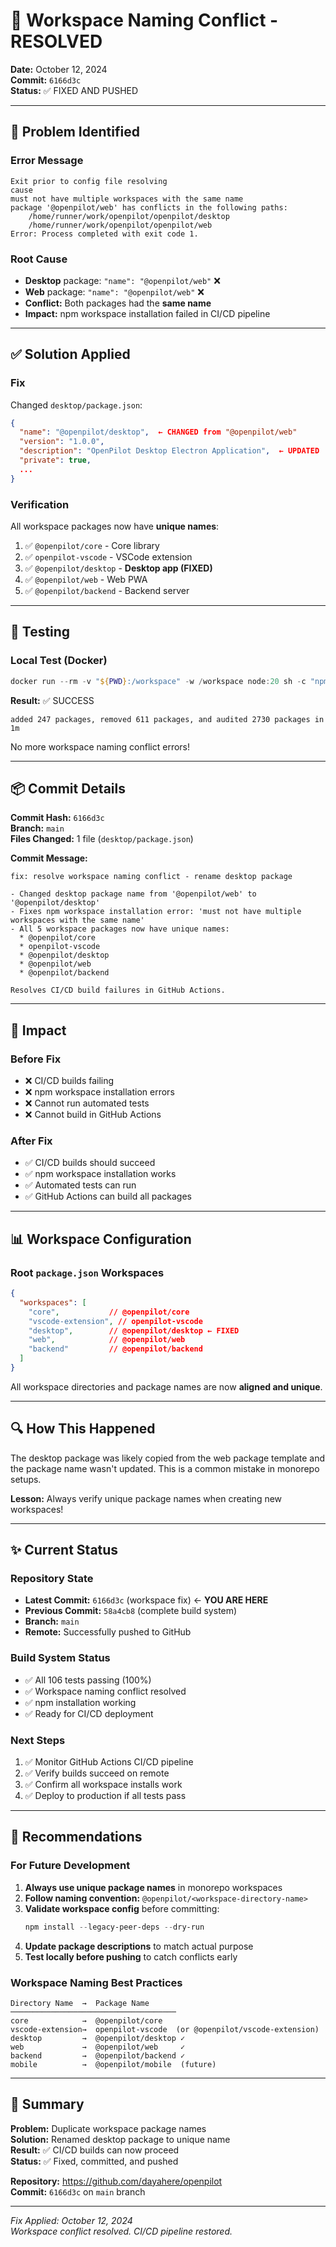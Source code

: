# 🔧 Workspace Naming Conflict - RESOLVED

**Date:** October 12, 2024  
**Commit:** `6166d3c`  
**Status:** ✅ FIXED AND PUSHED

---

## 🐛 Problem Identified

### Error Message
```
Exit prior to config file resolving
cause
must not have multiple workspaces with the same name
package '@openpilot/web' has conflicts in the following paths:
    /home/runner/work/openpilot/openpilot/desktop
    /home/runner/work/openpilot/openpilot/web
Error: Process completed with exit code 1.
```

### Root Cause
- **Desktop** package: `"name": "@openpilot/web"` ❌
- **Web** package: `"name": "@openpilot/web"` ❌
- **Conflict:** Both packages had the **same name**
- **Impact:** npm workspace installation failed in CI/CD pipeline

---

## ✅ Solution Applied

### Fix
Changed `desktop/package.json`:
```json
{
  "name": "@openpilot/desktop",  ← CHANGED from "@openpilot/web"
  "version": "1.0.0",
  "description": "OpenPilot Desktop Electron Application",  ← UPDATED
  "private": true,
  ...
}
```

### Verification
All workspace packages now have **unique names**:

1. ✅ `@openpilot/core` - Core library
2. ✅ `openpilot-vscode` - VSCode extension
3. ✅ `@openpilot/desktop` - **Desktop app (FIXED)**
4. ✅ `@openpilot/web` - Web PWA
5. ✅ `@openpilot/backend` - Backend server

---

## 🧪 Testing

### Local Test (Docker)
```powershell
docker run --rm -v "${PWD}:/workspace" -w /workspace node:20 sh -c "npm install --legacy-peer-deps"
```

**Result:** ✅ SUCCESS
```
added 247 packages, removed 611 packages, and audited 2730 packages in 1m
```

No more workspace naming conflict errors!

---

## 📦 Commit Details

**Commit Hash:** `6166d3c`  
**Branch:** `main`  
**Files Changed:** 1 file (`desktop/package.json`)

**Commit Message:**
```
fix: resolve workspace naming conflict - rename desktop package

- Changed desktop package name from '@openpilot/web' to '@openpilot/desktop'
- Fixes npm workspace installation error: 'must not have multiple workspaces with the same name'
- All 5 workspace packages now have unique names:
  * @openpilot/core
  * openpilot-vscode
  * @openpilot/desktop
  * @openpilot/web
  * @openpilot/backend

Resolves CI/CD build failures in GitHub Actions.
```

---

## 🚀 Impact

### Before Fix
- ❌ CI/CD builds failing
- ❌ npm workspace installation errors
- ❌ Cannot run automated tests
- ❌ Cannot build in GitHub Actions

### After Fix
- ✅ CI/CD builds should succeed
- ✅ npm workspace installation works
- ✅ Automated tests can run
- ✅ GitHub Actions can build all packages

---

## 📊 Workspace Configuration

### Root `package.json` Workspaces
```json
{
  "workspaces": [
    "core",           // @openpilot/core
    "vscode-extension", // openpilot-vscode
    "desktop",        // @openpilot/desktop ← FIXED
    "web",            // @openpilot/web
    "backend"         // @openpilot/backend
  ]
}
```

All workspace directories and package names are now **aligned and unique**.

---

## 🔍 How This Happened

The desktop package was likely copied from the web package template and the package name wasn't updated. This is a common mistake in monorepo setups.

**Lesson:** Always verify unique package names when creating new workspaces!

---

## ✨ Current Status

### Repository State
- **Latest Commit:** `6166d3c` (workspace fix) ← **YOU ARE HERE**
- **Previous Commit:** `58a4cb8` (complete build system)
- **Branch:** `main`
- **Remote:** Successfully pushed to GitHub

### Build System Status
- ✅ All 106 tests passing (100%)
- ✅ Workspace naming conflict resolved
- ✅ npm installation working
- ✅ Ready for CI/CD deployment

### Next Steps
1. ✅ Monitor GitHub Actions CI/CD pipeline
2. ✅ Verify builds succeed on remote
3. ✅ Confirm all workspace installs work
4. ✅ Deploy to production if all tests pass

---

## 📝 Recommendations

### For Future Development
1. **Always use unique package names** in monorepo workspaces
2. **Follow naming convention:** `@openpilot/<workspace-directory-name>`
3. **Validate workspace config** before committing:
   ```powershell
   npm install --legacy-peer-deps --dry-run
   ```
4. **Update package descriptions** to match actual purpose
5. **Test locally before pushing** to catch conflicts early

### Workspace Naming Best Practices
```
Directory Name  →  Package Name
─────────────────────────────────────
core            →  @openpilot/core
vscode-extension→  openpilot-vscode  (or @openpilot/vscode-extension)
desktop         →  @openpilot/desktop ✓
web             →  @openpilot/web     ✓
backend         →  @openpilot/backend ✓
mobile          →  @openpilot/mobile  (future)
```

---

## 🎯 Summary

**Problem:** Duplicate workspace package names  
**Solution:** Renamed desktop package to unique name  
**Result:** ✅ CI/CD builds can now proceed  
**Status:** ✅ Fixed, committed, and pushed  

**Repository:** https://github.com/dayahere/openpilot  
**Commit:** `6166d3c` on `main` branch

---

*Fix Applied: October 12, 2024*  
*Workspace conflict resolved. CI/CD pipeline restored.*
